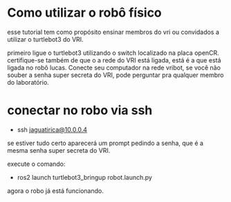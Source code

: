 # Como utilizar o robô físico

esse tutorial tem como propósito ensinar membros do vri ou convidados a utilizar o turtlebot3 do VRI. 

primeiro ligue o turtlebot3 utilizando o switch localizado na placa openCR. certifique-se também de que o a rede do VRI está ligada, está é a que está ligada no robô lucas. Conecte seu computador na rede vribot, se você não souber a senha super secreta do VRI, pode perguntar pra qualquer membro do laboratório.   

# conectar no robo via ssh

- ssh jaguatirica@10.0.0.4

se estiver tudo certo aparecerá um prompt pedindo a senha, que é a mesma senha super secreta do VRI. 

execute o comando:
- ros2 launch turtlebot3_bringup robot.launch.py

agora o robo já está funcionando.

